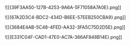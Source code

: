 ![[{39F3AA50-127B-4253-9A6A-5F71058A7A0E}.png]]

![[{67A2D3C4-BDC2-434D-B6EE-57EEB250CBA9}.png]]

![[{3684E4AB-5C48-4FED-AA32-3FA5C75D2D5E}.png]]

![[{E331C04F-CAD1-47E0-AC7A-366AF848B14E}.png]]

